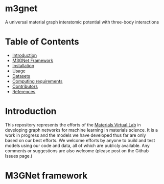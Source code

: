 # m3gnet
A universal material graph interatomic potential with three-body interactions

# Table of Contents
* [Introduction](#introduction)
* [M3GNet Framework](#m3gnet-framework)
* [Installation](#installation)
* [Usage](#usage)
* [Datasets](#datasets)
* [Computing requirements](#computing-requirements)
* [Contributors](#contributors)
* [References](#references)

<a name="introduction"></a>
# Introduction

This repository represents the efforts of the [Materials Virtual Lab](http://www.materialsvirtuallab.org) 
in developing graph networks for machine learning in materials science. It is a 
work in progress and the models we have developed thus far are only based on 
our best efforts. We welcome efforts by anyone to build and test models using 
our code and data, all of which are publicly available. Any comments or 
suggestions are also welcome (please post on the Github Issues page.)


<a name="m3gnet-framework"></a>
# M3GNet framework
